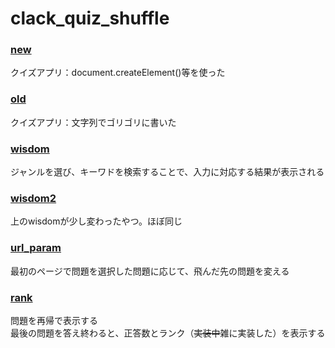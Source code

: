 # clack_quiz_shuffle

### [new](https://itsuki-jp.github.io/clack_quiz_shuffle/new/)
クイズアプリ：document.createElement()等を使った  

### [old](https://itsuki-jp.github.io/clack_quiz_shuffle/old/)
クイズアプリ：文字列でゴリゴリに書いた

### [wisdom](https://itsuki-jp.github.io/clack_quiz_shuffle/wisdom/)
ジャンルを選び、キーワドを検索することで、入力に対応する結果が表示される

### [wisdom2](https://itsuki-jp.github.io/clack_quiz_shuffle/wisdom2/)
上のwisdomが少し変わったやつ。ほぼ同じ

### [url_param](https://itsuki-jp.github.io/clack_quiz_shuffle/url_param/index.html)
最初のページで問題を選択した問題に応じて、飛んだ先の問題を変える  

### [rank](https://itsuki-jp.github.io/clack_quiz_shuffle/rank/)
問題を再帰で表示する  
最後の問題を答え終わると、正答数とランク（~~実装中~~雑に実装した）を表示する
